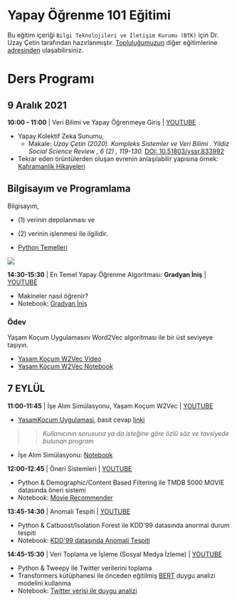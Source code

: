 # Yapay Öğrenme 101 Eğitimi 

Bu eğitim içeriği `Bilgi Teknolojileri ve İletişim Kurumu (BTK)` için Dr. Uzay Çetin tarafından hazırlanmıştır. [Topluluğumuzun](https://www.linkedin.com/company/kavetr) diğer eğitimlerine 
[adresinden](https://github.com/kaveai/veribilimiyazokulu) ulaşabilirsiniz.



# Ders Programı

## 9 Aralık 2021
**10:00 - 11:00** | Veri Bilimi ve Yapay Öğrenmeye Giriş | [YOUTUBE](https://youtu.be/cr45U2dxyjY?t=1272)
  - Yapay Kolektif Zeka Sunumu,
    - Makale: _Uzay Çetin (2020). Kompleks Sistemler ve Veri Bilimi . Yildiz Social Science Review , 6 (2) , 119-130._ [DOI: 10.51803/yssr.833992](https://dergipark.org.tr/tr/download/article-file/1424428)
  - Tekrar eden örüntülerden oluşan evrenin anlaşılabilir yapısına örnek: [Kahramanlik Hikayeleri](https://www.linkedin.com/posts/uzaycetin_what-makes-a-hero-matthew-winkler-activity-6757670685889363968-Z6Mv)

## Bilgisayım ve Programlama
Bilgisayım, 
 - (1) verinin depolanması ve 
 - (2) verinin işlenmesi ile ilgilidir. 

 - [Python Temelleri](https://nbviewer.org/github/uzay00/KaVe-Egitim/blob/master/VeriBilimi/0%20-%20Python%20Temeller.ipynb)

![](https://github.com/uzay00/GSU-Dersler/blob/main/INF113%20Bilgisayar%20M%C3%BChendisli%C4%9Fine%20Giri%C5%9F/programlama.png)

**14:30-15:30** | En Temel Yapay Öğrenme Algoritması: __Gradyan İniş__ | [YOUTUBE](https://youtu.be/cr45U2dxyjY?t=15321)
  - Makineler nasıl öğrenir?
  - Notebook: [Gradyan İniş](https://github.com/kaveai/veribilimiyazokulu/blob/main/Ders%20%C4%B0%C3%A7erikleri/GradientDescent.ipynb)

### Ödev
Yaşam Koçum Uygulamasını Word2Vec algoritması ile bir üst seviyeye taşıyın.
  - [Yaşam Koçum W2Vec Video](https://www.youtube.com/watch?v=xz45EaSpf4Y)
  - [Yaşam Koçum W2Vec Notebook](https://github.com/aycignl/python_hour/blob/master/life_coach_application.ipynb)


## 7 EYLÜL
**11:00-11:45** | İşe Alım Simülasyonu, Yaşam Koçum W2Vec | [YOUTUBE](https://youtu.be/pOYAgUfTq1g?t=858)
  - [YasamKocum Uygulamasi](https://github.com/uzay00/KaVe-Egitim/tree/master/VeriBilimi), basit cevap [linki](https://github.com/uzay00/KaVe-Egitim/blob/master/VeriBilimi/4a2%20-%20(Basitlestirilmis)%20Yasam%20Kocu%20Uygulamasi%20CEVAPLAR.ipynb)
  >> _Kullanıcının sorusuna ya da isteğine göre özlü söz ve tavsiyede bulunan program_
  - İşe Alım Simülasyonu: [Notebook](https://github.com/kaveai/veribilimiyazokulu/blob/main/Pratikler/I%C5%9Fe%20Al%C4%B1m%20Robotu.ipynb)

**12:00-12.45** | Öneri Sistemleri | [YOUTUBE](https://youtu.be/pOYAgUfTq1g?t=5142)
  - Python & Demographic/Content Based Filtering ile TMDB 5000 MOVIE datasında öneri sistemi
  - Notebook: [Movie Recommender](https://github.com/kaveai/veribilimiyazokulu/blob/main/Ders%20%C4%B0%C3%A7erikleri/Movie_Recommendation.ipynb)

**13:45-14:30** | Anomali Tespiti | [YOUTUBE](https://youtu.be/pOYAgUfTq1g?t=10639)
  - Python & Catboost/Isolation Forest ile KDD'99 datasında anormal durum tespiti
  - Notebook: [KDD'99 datasında Anomali Tespiti](https://github.com/kaveai/veribilimiyazokulu/blob/main/Ders%20%C4%B0%C3%A7erikleri/Anomaly_Detection.ipynb)

**14:45-15:30** | Veri Toplama ve İşleme (Sosyal Medya İzleme) | [YOUTUBE](https://youtu.be/pOYAgUfTq1g?t=14409)
  - Python & Tweepy ile Twitter verilerini toplama
  - Transformers kütüphanesi ile önceden eğitilmiş [BERT](https://towardsdatascience.com/bert-explained-state-of-the-art-language-model-for-nlp-f8b21a9b6270?gi=2ab36d86429) duygu analizi modelini kullanma
  - Notebook: [Twitter verisi ile duygu analizi](https://github.com/kaveai/veribilimiyazokulu/blob/main/Python%20ve%20Veri%20Bilimi%20%C3%96rnekleri/Twitter%20Verisi%20ile%20Duygu%20Analizi.ipynb)


